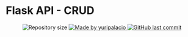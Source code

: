 <h1>Flask API - CRUD</h1>

<p align="center">	
  <img alt="Repository size" src="https://img.shields.io/github/repo-size/yuripalacio/python_module_3_CRUD">

  <a href="https://www.linkedin.com/in/yuripalacio/">
    <img alt="Made by yuripalacio" src="https://img.shields.io/badge/made%20by-Yuri%20Palacio-%2304D361">
  </a>
  
  <a href="https://github.com/yuripalacio/mychat/commits/master">
    <img alt="GitHub last commit" src="https://img.shields.io/github/last-commit/yuripalacio/python_module_3_CRUD">
  </a>
</p>
